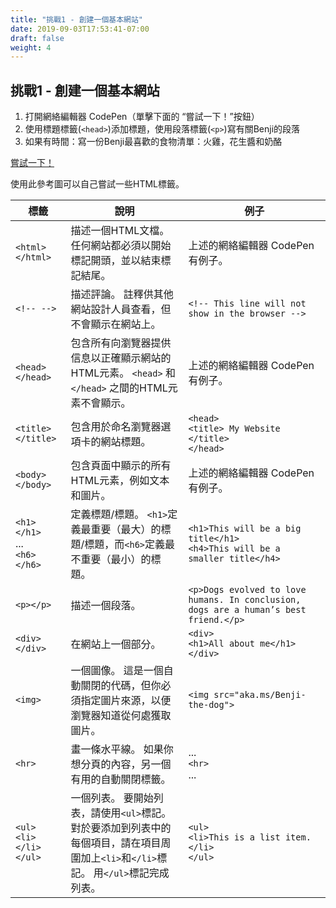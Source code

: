 ```yaml
---
title: "挑戰1 - 創建一個基本網站"
date: 2019-09-03T17:53:41-07:00
draft: false
weight: 4
---
```


## 挑戰1 - 創建一個基本網站

1. 打開網絡編輯器 CodePen（單擊下面的 “嘗試一下！”按鈕）
2. 使用標題標籤(`<head>`)添加標題，使用段落標籤(`<p>`)寫有關Benji的段落
3. 如果有時間：寫一份Benji最喜歡的食物清單：火雞，花生醬和奶酪

<a class="my-2 mx-4 btn btn-info" href="https://codepen.io/Sunny-Dee/pen/exxyYL" target="_blank">嘗試一下！</a>

使用此參考圖可以自己嘗試一些HTML標籤。

標籤 | 說明 | 例子
---|--------------|----------
`<html></html>`                         | 描述一個HTML文檔。 任何網站都必須以開始標記開頭，並以結束標記結尾。 | 上述的網絡編輯器 CodePen 有例子。
`<!-- -->`                              | 描述評論。 註釋供其他網站設計人員查看，但不會顯示在網站上。 |`<!-- This line will not show in the browser -->`
`<head></head>`                         | 包含所有向瀏覽器提供信息以正確顯示網站的HTML元素。 `<head>` 和 `</head>` 之間的HTML元素不會顯示。 | 上述的網絡編輯器 CodePen 有例子。
`<title></title>`                       | 包含用於命名瀏覽器選項卡的網站標題。 | `<head>`<br>`<title> My Website </title>`<br>`</head>`
`<body></body>`                         | 包含頁面中顯示的所有HTML元素，例如文本和圖片。 | 上述的網絡編輯器 CodePen 有例子。
`<h1></h1>`<br> ... <br> `<h6></h6>`    | 定義標題/標題。 `<h1>`定義最重要（最大）的標題/標題，而`<h6>`定義最不重要（最小）的標題。 | `<h1>This will be a big title</h1>`<br> `<h4>This will be a smaller title</h4>`
`<p></p>`                               | 描述一個段落。 | `<p>Dogs evolved to love humans. In conclusion, dogs are a human’s best friend.</p>`
`<div></div>`                           | 在網站上一個部分。 | `<div>`<br>`<h1>All about me</h1>`<br>`</div>`
`<img>`                                 | 一個圖像。 這是一個自動關閉的代碼，但你必須指定圖片來源，以便瀏覽器知道從何處獲取圖片。 | `<img src="aka.ms/Benji-the-dog">`
`<hr>`                                  | 畫一條水平線。 如果你想分頁的內容，另一個有用的自動關閉標籤。 | ... <br> `<hr>` <br> ...
`<ul>`<br>`<li>`<br>`</li>`<br>`</ul>`  | 一個列表。 要開始列表，請使用`<ul>`標記。 對於要添加到列表中的每個項目，請在項目周圍加上`<li>`和`</li>`標記。 用`</ul>`標記完成列表。| `<ul>`<br>`<li>This is a list item.</li>`<br>`</ul>`